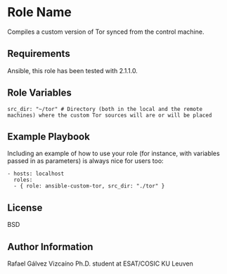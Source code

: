 Role Name
=========

Compiles a custom version of Tor synced from the control machine.

Requirements
------------

Ansible, this role has been tested with 2.1.1.0.

Role Variables
--------------

	src_dir: "~/tor" # Directory (both in the local and the remote machines) where the custom Tor sources will are or will be placed

Example Playbook
----------------

Including an example of how to use your role (for instance, with variables passed in as parameters) is always nice for users too:

	- hosts: localhost
	  roles:
	  - { role: ansible-custom-tor, src_dir: "./tor" }

License
-------

BSD

Author Information
------------------

Rafael Gálvez Vizcaíno
Ph.D. student at ESAT/COSIC KU Leuven

